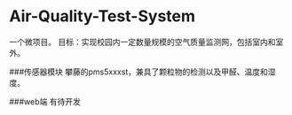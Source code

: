 # Air-Quality-Test-System

一个微项目。
目标：实现校园内一定数量规模的空气质量监测网，包括室内和室外。

###传感器模块
  攀藤的pms5xxxst，兼具了颗粒物的检测以及甲醛、温度和湿度。

###web端
  有待开发
